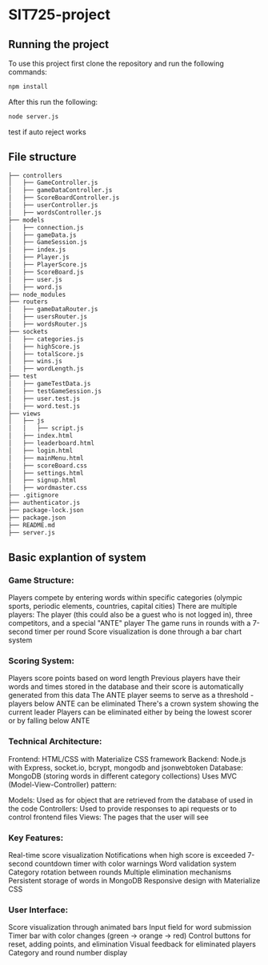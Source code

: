 # SIT725-project
## Running the project
To use this project first clone the repository and run the following commands:
```bash
npm install
```
After this run the following:
```bash
node server.js
```
test if auto reject works
## File structure
```markdown
├── controllers
│   ├── GameController.js
│   ├── gameDataController.js
│   ├── ScoreBoardController.js
│   ├── userController.js
│   ├── wordsController.js
├── models
│   ├── connection.js
│   ├── gameData.js
│   ├── GameSession.js
│   ├── index.js
│   ├── Player.js
│   ├── PlayerScore.js
│   ├── ScoreBoard.js
│   ├── user.js
│   ├── word.js
├── node_modules
├── routers
│   ├── gameDataRouter.js
│   ├── usersRouter.js
│   ├── wordsRouter.js
├── sockets
│   ├── categories.js
│   ├── highScore.js
│   ├── totalScore.js
│   ├── wins.js
│   ├── wordLength.js
├── test
│   ├── gameTestData.js
│   ├── testGameSession.js
│   ├── user.test.js
│   ├── word.test.js
├── views
│   ├── js
│   │   ├── script.js
│   ├── index.html
│   ├── leaderboard.html
│   ├── login.html
│   ├── mainMenu.html
│   ├── scoreBoard.css
│   ├── settings.html
│   ├── signup.html
│   ├── wordmaster.css
├── .gitignore
├── authenticator.js
├── package-lock.json
├── package.json
├── README.md
├── server.js
```


## Basic explantion of system

### Game Structure:

Players compete by entering words within specific categories (olympic sports, periodic elements, countries, capital cities)
There are multiple players: The player (this could also be a guest who is not logged in), three competitors, and a special "ANTE" player
The game runs in rounds with a 7-second timer per round
Score visualization is done through a bar chart system

### Scoring System:

Players score points based on word length
Previous players have their words and times stored in the database and their score is automatically generated from this data
The ANTE player seems to serve as a threshold - players below ANTE can be eliminated
There's a crown system showing the current leader
Players can be eliminated either by being the lowest scorer or by falling below ANTE

### Technical Architecture:

Frontend: HTML/CSS with Materialize CSS framework
Backend: Node.js with Express, socket.io, bcrypt, mongodb and jsonwebtoken
Database: MongoDB (storing words in different category collections)
Uses MVC (Model-View-Controller) pattern:

Models: Used as for object that are retrieved from the database of used in the code
Controllers: Used to provide responses to api requests or to control frontend files
Views: The pages that the user will see

### Key Features:

Real-time score visualization
Notifications when high score is exceeded
7-second countdown timer with color warnings
Word validation system
Category rotation between rounds
Multiple elimination mechanisms
Persistent storage of words in MongoDB
Responsive design with Materialize CSS

### User Interface:

Score visualization through animated bars
Input field for word submission
Timer bar with color changes (green → orange → red)
Control buttons for reset, adding points, and elimination
Visual feedback for eliminated players
Category and round number display